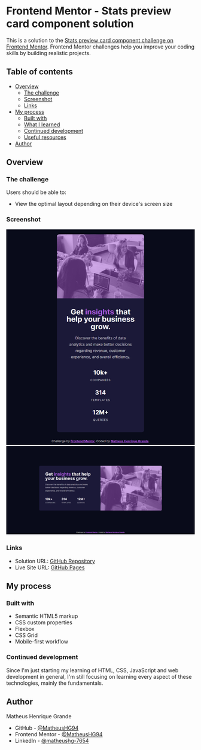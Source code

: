 # Frontend Mentor - Stats preview card component solution

This is a solution to the [Stats preview card component challenge on Frontend Mentor](https://www.frontendmentor.io/challenges/stats-preview-card-component-8JqbgoU62). Frontend Mentor challenges help you improve your coding skills by building realistic projects. 

## Table of contents

- [Overview](#overview)
  - [The challenge](#the-challenge)
  - [Screenshot](#screenshot)
  - [Links](#links)
- [My process](#my-process)
  - [Built with](#built-with)
  - [What I learned](#what-i-learned)
  - [Continued development](#continued-development)
  - [Useful resources](#useful-resources)
- [Author](#author)

## Overview

### The challenge

Users should be able to:

- View the optimal layout depending on their device's screen size

### Screenshot

![](./solution-scrshot/stats-preview-card-component_mobile.jpg)
![](./solution-scrshot/stats-preview-card-component_desktop.jpg)

### Links

- Solution URL: [GitHub Repository](https://github.com/MatheusHG94/stats-preview)
- Live Site URL: [GitHub Pages](https://matheushg94.github.io/stats-preview/)

## My process

### Built with

- Semantic HTML5 markup
- CSS custom properties
- Flexbox
- CSS Grid
- Mobile-first workflow

### Continued development

Since I'm just starting my learning of HTML, CSS, JavaScript and web development in general, I'm still focusing on learning every aspect of these technologies, mainly the fundamentals.

## Author

Matheus Henrique Grande

- GitHub - [@MatheusHG94](https://github.com/MatheusHG94)
- Frontend Mentor - [@MatheusHG94](https://www.frontendmentor.io/profile/MatheusHG94)
- LinkedIn - [@matheushg-7654](https://www.linkedin.com/in/matheushg-7654/)